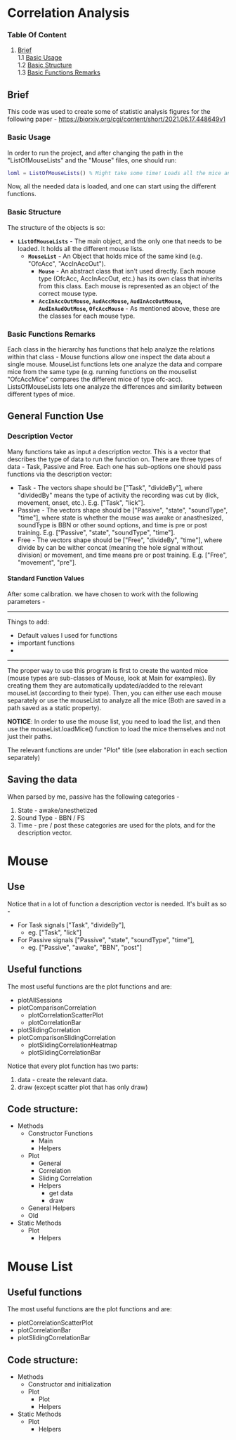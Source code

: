 # Correlation Analysis
### Table Of Content
1. [Brief](#brief)  
    1.1 [Basic Usage](#basic-usage)  
    1.2 [Basic Structure](#basic-structure)  
    1.3 [Basic Functions Remarks](#basic-functions-remarks)

## Brief
This code was used to create some of statistic analysis figures for the following paper - https://biorxiv.org/cgi/content/short/2021.06.17.448649v1

### Basic Usage
In order to run the project, and after changing the path in the "ListOfMouseLists" and the "Mouse" files, one should run:
````matlab
loml = ListOfMouseLists() % Might take some time! Loads all the mice and lists into a struct of a ListOfMiceLists
````
Now, all the needed data is loaded, and one can start using the different functions.

### Basic Structure
The structure of the objects is so:
* **`ListOfMouseLists`** - The main object, and the only one that needs to be loaded. It holds all the different mouse lists.
    * **`MouseList`** - An Object that holds mice of the same kind (e.g. "OfcAcc", "AccInAccOut").
        * **`Mouse`** - An abstract class that isn't used directly. Each mouse type (OfcAcc, AccInAccOut, etc.) has its own class that inherits from this class. Each mouse is represented as an object of the correct mouse type.
        * **`AccInAccOutMouse`, `AudAccMouse`, `AudInAccOutMouse`, `AudInAudOutMose`, `OfcAccMouse`** - As mentioned above, these are the classes for each mouse type.

### Basic Functions Remarks
Each class in the hierarchy has functions that help analyze the relations within that class - Mouse functions allow one inspect the data about a single mouse. MouseList functions lets one analyze the data and compare mice from the same type (e.g. running functions on the mouselist "OfcAccMice" compares the different mice of type ofc-acc). ListsOfMouseLists lets one analyze the differences and similarity between different types of mice.


## General Function Use
### Description Vector
Many functions take as input a description vector. This is a vector that describes the type of data to run the function on. 
There are three types of data - Task, Passive and Free. Each one has sub-options one should pass functions via the description vector:
* Task - The vectors shape should be ["Task", "divideBy"], where "dividedBy" means the type of activity the recording was cut by (lick, movement, onset, etc.). E.g. ["Task", "lick"].
* Passive - The vectors shape should be ["Passive", "state", "soundType", "time"], where state is whether the mouse was awake or anasthesized, soundType is BBN or other sound options, and time is pre or post training. E.g. ["Passive", "state", "soundType", "time"].
* Free - The vectors shape should be ["Free", "divideBy", "time"], where divide by can be wither concat (meaning the hole signal without division) or movement, and time means pre or post training. E.g. ["Free", "movement", "pre"].

#### Standard Function Values
After some calibration. we have chosen to work with the following parameters -
* **

Things to add:
- Default values I used for functions
- important functions
- 



***




The proper way to use this program is first to create the wanted mice (mouse types are sub-classes of Mouse, look at Main for examples). By creating them they are automatically updated/added to the relevant mouseList (according to their type). Then, you can either use each mouse separately or use the mouseList to analyze all the mice (Both are saved in a path saved as a static property).

**NOTICE**: In order to use the mouse list, you need to load the list, and then use the mouseList.loadMice() function to load the mice themselves and not just their paths.

The relevant functions are under "Plot" title (see elaboration in each section separately)

## Saving the data
When parsed by me, passive has the following categories -

 1. State - awake/anesthetized
 2. Sound Type - BBN / FS
 3. Time - pre / post
these categories are used for the plots, and for the description vector.


# Mouse

## Use
Notice that in a lot of function a description vector is needed. It's built as so - 
- For Task signals ["Task", "divideBy"],
	- eg. ["Task", "lick"]
- For Passive signals ["Passive", "state", "soundType", "time"],
	- eg.  ["Passive", "awake", "BBN", "post"]

## Useful functions
The most useful functions are the plot functions and are:
* plotAllSessions
* plotComparisonCorrelation
	* plotCorrelationScatterPlot
	* plotCorrelationBar
* plotSlidingCorrelation
* plotComparisonSlidingCorrelation
	* plotSlidingCorrelationHeatmap
	* plotSlidingCorrelationBar


Notice that every plot function has two parts:
 1. data - create the relevant data.
 2. draw
(except scatter plot that has only draw)

## Code structure:
* Methods
	* Constructor Functions
		* Main
		* Helpers
	* Plot
		* General
		* Correlation
		* Sliding Correlation
		* Helpers
			* get data
			* draw
	* General Helpers
	* Old
* Static Methods
	* Plot
		* Helpers

# Mouse List

## Useful functions
The most useful functions are the plot functions and are:
* plotCorrelationScatterPlot
* plotCorrelationBar
* plotSlidingCorrelationBar

## Code structure:

* Methods
	* Constructor and initialization
	* Plot
		* Plot
		* Helpers
* Static Methods
	* Plot
		* Helpers
